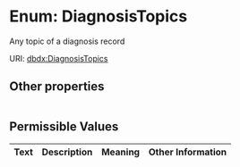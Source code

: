 
# Enum: DiagnosisTopics


Any topic of a diagnosis record

URI: [dbdx:DiagnosisTopics](https://ontologies-r.us/diabetes/DiagnosisTopics)


## Other properties

|  |  |  |
| --- | --- | --- |

## Permissible Values

| Text | Description | Meaning | Other Information |
| :--- | :---: | :---: | ---: |

